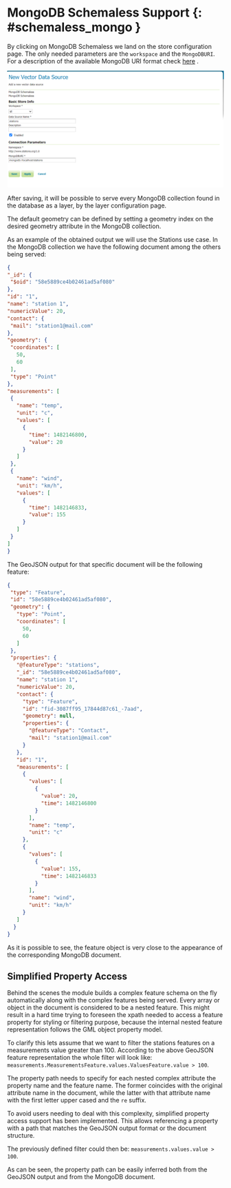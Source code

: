 # MongoDB Schemaless Support {: #schemaless_mongo }

By clicking on MongoDB Schemaless we land on the store configuration page. The only needed parameters are the `workspace` and the `MongoDBURI`. For a description of the available MongoDB URI format check [here](https://docs.mongodb.com/manual/reference/connection-string) .

![](img/schemaless-mongo-configuration-page.png)

After saving, it will be possible to serve every MongoDB collection found in the database as a layer, by the layer configuration page.

The default geometry can be defined by setting a geometry index on the desired geometry attribute in the MongoDB collection.

As an example of the obtained output we will use the Stations use case. In the MongoDB collection we have the following document among the others being served:

``` json
{
"_id": {
 "$oid": "58e5889ce4b02461ad5af080"
},
"id": "1",
"name": "station 1",
"numericValue": 20,
"contact": {
 "mail": "station1@mail.com"
},
"geometry": {
 "coordinates": [
   50,
   60
 ],
 "type": "Point"
},
"measurements": [
 {
   "name": "temp",
   "unit": "c",
   "values": [
     {
       "time": 1482146800,
       "value": 20
     }
   ]
 },
 {
   "name": "wind",
   "unit": "km/h",
   "values": [
     {
       "time": 1482146833,
       "value": 155
     }
   ]
 }
]
}
```

The GeoJSON output for that specific document will be the following feature:

``` json
{
 "type": "Feature",
 "id": "58e5889ce4b02461ad5af080",
 "geometry": {
   "type": "Point",
   "coordinates": [
     50,
     60
   ]
 },
 "properties": {
   "@featureType": "stations",
   "_id": "58e5889ce4b02461ad5af080",
   "name": "station 1",
   "numericValue": 20,
   "contact": {
     "type": "Feature",
     "id": "fid-3087ff95_17844d87c61_-7aad",
     "geometry": null,
     "properties": {
       "@featureType": "Contact",
       "mail": "station1@mail.com"
     }
   },
   "id": "1",
   "measurements": [
     {
       "values": [
         {
           "value": 20,
           "time": 1482146800
         }
       ],
       "name": "temp",
       "unit": "c"
     },
     {
       "values": [
         {
           "value": 155,
           "time": 1482146833
         }
       ],
       "name": "wind",
       "unit": "km/h"
     }
   ]
  }
}
```

As it is possible to see, the feature object is very close to the appearance of the corresponding MongoDB document.

## Simplified Property Access

Behind the scenes the module builds a complex feature schema on the fly automatically along with the complex features being served. Every array or object in the document is considered to be a nested feature. This might result in a hard time trying to foreseen the xpath needed to access a feature property for styling or filtering purpose, because the internal nested feature representation follows the GML object property model.

To clarify this lets assume that we want to filter the stations features on a measurements value greater than 100. According to the above GeoJSON feature representation the whole filter will look like: `measurements.MeasurementsFeature.values.ValuesFeature.value > 100`.

The property path needs to specify for each nested complex attribute the property name and the feature name. The former coincides with the original attribute name in the document, while the latter with that attribute name with the first letter upper cased and the `re` suffix.

To avoid users needing to deal with this complexity, simplified property access support has been implemented. This allows referencing a property with a path that matches the GeoJSON output format or the document structure.

The previously defined filter could then be: `measurements.values.value > 100`.

As can be seen, the property path can be easily inferred both from the GeoJSON output and from the MongoDB document.

